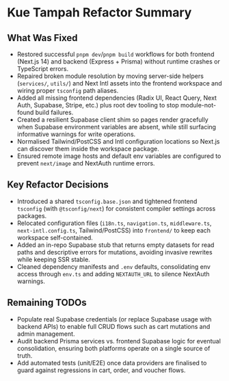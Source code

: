 # Kue Tampah Refactor Summary

## What Was Fixed
- Restored successful `pnpm dev`/`pnpm build` workflows for both frontend (Next.js 14) and backend (Express + Prisma) without runtime crashes or TypeScript errors.
- Repaired broken module resolution by moving server-side helpers (`services/`, `utils/`) and Next Intl assets into the frontend workspace and wiring proper `tsconfig` path aliases.
- Added all missing frontend dependencies (Radix UI, React Query, Next Auth, Supabase, Stripe, etc.) plus root dev tooling to stop module-not-found build failures.
- Created a resilient Supabase client shim so pages render gracefully when Supabase environment variables are absent, while still surfacing informative warnings for write operations.
- Normalised Tailwind/PostCSS and Intl configuration locations so Next.js can discover them inside the workspace package.
- Ensured remote image hosts and default env variables are configured to prevent `next/image` and NextAuth runtime errors.

## Key Refactor Decisions
- Introduced a shared `tsconfig.base.json` and tightened frontend `tsconfig` (with `@tsconfig/next`) for consistent compiler settings across packages.
- Relocated configuration files (`i18n.ts`, `navigation.ts`, `middleware.ts`, `next-intl.config.ts`, Tailwind/PostCSS) into `frontend/` to keep each workspace self-contained.
- Added an in-repo Supabase stub that returns empty datasets for read paths and descriptive errors for mutations, avoiding invasive rewrites while keeping SSR stable.
- Cleaned dependency manifests and `.env` defaults, consolidating env access through `env.ts` and adding `NEXTAUTH_URL` to silence NextAuth warnings.

## Remaining TODOs
- Populate real Supabase credentials (or replace Supabase usage with backend APIs) to enable full CRUD flows such as cart mutations and admin management.
- Audit backend Prisma services vs. frontend Supabase logic for eventual consolidation, ensuring both platforms operate on a single source of truth.
- Add automated tests (unit/E2E) once data providers are finalised to guard against regressions in cart, order, and voucher flows.
